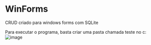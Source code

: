 # WinForms
CRUD criado para windows forms com SQLite

Para executar o programa, basta criar uma pasta chamada teste no c: 
![image](https://user-images.githubusercontent.com/35781999/128213882-0afae3aa-e7c7-481b-bd31-fd0410dcea22.png)
